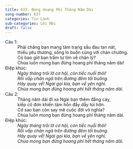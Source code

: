 ```yaml
---
title: 637. Đừng Hoang Phí Tháng Năm Dài
song-number: 637
categories: Tin Lành
sub-categories: Lời Mời
draft: false
---
```

<dl><dt>Câu 1:</dt><dd data-verse="1">Phải chăng bạn mang tâm trạng sầu đau tan nát, <br/>thiếu yêu thương, sống lo buồn cùng với chán chường. <br/>Có bao giờ bạn trầm tư tìm về chân lý? <br/>Chúa luôn mong bạn đừng hoang phí tháng năm dài! </dd><dt>Điệp khúc:</dt><dd data-chorus="1"><em>Ngày tháng trôi lỡ cơ hội, còn tiếc nuối thôi! <br/>Rồi vấp chân ngã trên đường đêm tối buông. <br/>Hãy quay về! Ngài gọi kìa, bạn về yên nghỉ. <br/>Chúa mong bạn đừng hoang phí hết tháng năm dài. </em></dd><dt>Câu 2:</dt><dd data-verse="2">Tháng năm dài đi xa Ngài bạn thêm đắng cay, <br/>kiếp cô đơn khiến tâm hồn đầy dẫy tủi hờn. <br/>Cớ sao bạn còn say mê cuộc đời vô nghĩa? <br/>Chúa luôn mong bạn đừng hoang phí tháng năm dài. </dd><dt>Điệp khúc:</dt><dd data-chorus="1"><em>Ngày tháng trôi lỡ cơ hội, còn tiếc nuối thôi! <br/>Rồi vấp chân ngã trên đường đêm tối buông. <br/>Hãy quay về! Ngài gọi kìa, bạn về yên nghỉ. <br/>Chúa mong bạn đừng hoang phí hết tháng năm dài. </em></dd></dl>
